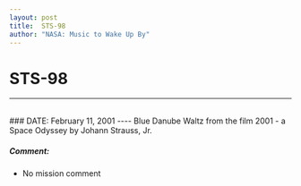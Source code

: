 ```yaml
---
layout: post
title:  STS-98
author: "NASA: Music to Wake Up By"
---
```


# STS-98
----
<br/>
### DATE: February 11, 2001
----
Blue Danube Waltz from the film 2001 - a Space Odyssey by Johann Strauss, Jr.

##### Comment:
* No mission comment
